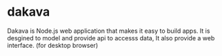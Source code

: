 # dakava

Dakava is Node.js web application that makes it easy to build apps. It is desgined to model and provide api to accesss data,  It also provide a web interface. (for desktop browser)  
